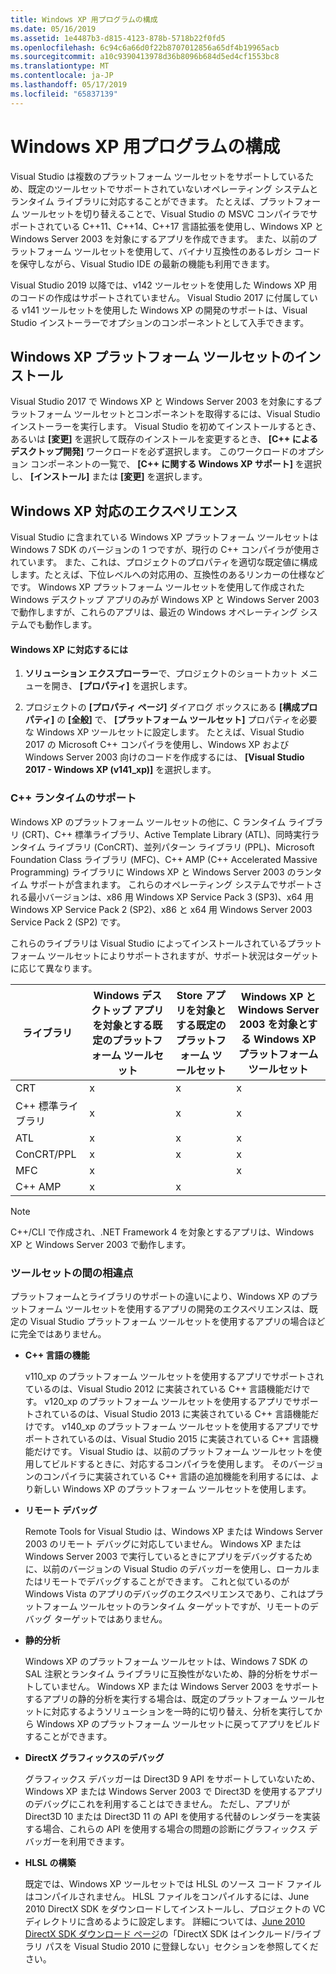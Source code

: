 ```yaml
---
title: Windows XP 用プログラムの構成
ms.date: 05/16/2019
ms.assetid: 1e4487b3-d815-4123-878b-5718b22f0fd5
ms.openlocfilehash: 6c94c6a66d0f22b8707012856a65df4b19965acb
ms.sourcegitcommit: a10c9390413978d36b8096b684d5ed4cf1553bc8
ms.translationtype: MT
ms.contentlocale: ja-JP
ms.lasthandoff: 05/17/2019
ms.locfileid: "65837139"
---
```

# <a name="configuring-programs-for-windows-xp"></a>Windows XP 用プログラムの構成

Visual Studio は複数のプラットフォーム ツールセットをサポートしているため、既定のツールセットでサポートされていないオペレーティング システムとランタイム ライブラリに対応することができます。 たとえば、プラットフォーム ツールセットを切り替えることで、Visual Studio の MSVC コンパイラでサポートされている C++11、C++14、C++17 言語拡張を使用し、Windows XP と Windows Server 2003 を対象にするアプリを作成できます。 また、以前のプラットフォーム ツールセットを使用して、バイナリ互換性のあるレガシ コードを保守しながら、Visual Studio IDE の最新の機能も利用できます。

Visual Studio 2019 以降では、v142 ツールセットを使用した Windows XP 用のコードの作成はサポートされていません。 Visual Studio 2017 に付属している v141 ツールセットを使用した Windows XP の開発のサポートは、Visual Studio インストーラーでオプションのコンポーネントとして入手できます。

## <a name="install-the-windows-xp-platform-toolset"></a>Windows XP プラットフォーム ツールセットのインストール

Visual Studio 2017 で Windows XP と Windows Server 2003 を対象にするプラットフォーム ツールセットとコンポーネントを取得するには、Visual Studio インストーラーを実行します。 Visual Studio を初めてインストールするとき、あるいは **[変更]** を選択して既存のインストールを変更するとき、 **[C++ によるデスクトップ開発]** ワークロードを必ず選択します。 このワークロードのオプション コンポーネントの一覧で、 **[C++ に関する Windows XP サポート]** を選択し、 **[インストール]** または **[変更]** を選択します。

## <a name="windows-xp-targeting-experience"></a>Windows XP 対応のエクスペリエンス

Visual Studio に含まれている Windows XP プラットフォーム ツールセットは Windows 7 SDK のバージョンの 1 つですが、現行の C++ コンパイラが使用されています。 また、これは、プロジェクトのプロパティを適切な既定値に構成します。たとえば、下位レベルへの対応用の、互換性のあるリンカーの仕様などです。 Windows XP プラットフォーム ツールセットを使用して作成された Windows デスクトップ アプリのみが Windows XP と Windows Server 2003 で動作しますが、これらのアプリは、最近の Windows オペレーティング システムでも動作します。

#### <a name="to-target-windows-xp"></a>Windows XP に対応するには

1. **ソリューション エクスプローラー**で、プロジェクトのショートカット メニューを開き、 **[プロパティ]** を選択します。

1. プロジェクトの **[プロパティ ページ]** ダイアログ ボックスにある **[構成プロパティ]** の **[全般]** で、 **[プラットフォーム ツールセット]** プロパティを必要な Windows XP ツールセットに設定します。 たとえば、Visual Studio 2017 の Microsoft C++ コンパイラを使用し、Windows XP および Windows Server 2003 向けのコードを作成するには、 **[Visual Studio 2017 - Windows XP (v141_xp)]** を選択します。

### <a name="c-runtime-support"></a>C++ ランタイムのサポート

Windows XP のプラットフォーム ツールセットの他に、C ランタイム ライブラリ (CRT)、C++ 標準ライブラリ、Active Template Library (ATL)、同時実行ランタイム ライブラリ (ConCRT)、並列パターン ライブラリ (PPL)、Microsoft Foundation Class ライブラリ (MFC)、C++ AMP (C++ Accelerated Massive Programming) ライブラリに Windows XP と Windows Server 2003 のランタイム サポートが含まれます。 これらのオペレーティング システムでサポートされる最小バージョンは、x86 用 Windows XP Service Pack 3 (SP3)、x64 用 Windows XP Service Pack 2 (SP2)、x86 と x64 用 Windows Server 2003 Service Pack 2 (SP2) です。

これらのライブラリは Visual Studio によってインストールされているプラットフォーム ツールセットによりサポートされますが、サポート状況はターゲットに応じて異なります。

|ライブラリ|Windows デスクトップ アプリを対象とする既定のプラットフォーム ツールセット|Store アプリを対象とする既定のプラットフォーム ツールセット|Windows XP と Windows Server 2003 を対象とする Windows XP プラットフォーム ツールセット|
|---|---|---|---|
|CRT|x|x|x|
|C++ 標準ライブラリ|x|x|x|
|ATL|x|x|x|
|ConCRT/PPL|x|x|x|
|MFC|x||x|
|C++ AMP|x|x||

> [!NOTE]
> C++/CLI で作成され、.NET Framework 4 を対象とするアプリは、Windows XP と Windows Server 2003 で動作します。

### <a name="differences-between-the-toolsets"></a>ツールセットの間の相違点

プラットフォームとライブラリのサポートの違いにより、Windows XP のプラットフォーム ツールセットを使用するアプリの開発のエクスペリエンスは、既定の Visual Studio プラットフォーム ツールセットを使用するアプリの場合ほどに完全ではありません。

- **C++ 言語の機能**

   v110\_xp のプラットフォーム ツールセットを使用するアプリでサポートされているのは、Visual Studio 2012 に実装されている C++ 言語機能だけです。 v120\_xp のプラットフォーム ツールセットを使用するアプリでサポートされているのは、Visual Studio 2013 に実装されている C++ 言語機能だけです。 v140\_xp のプラットフォーム ツールセットを使用するアプリでサポートされているのは、Visual Studio 2015 に実装されている C++ 言語機能だけです。 Visual Studio は、以前のプラットフォーム ツールセットを使用してビルドするときに、対応するコンパイラを使用します。 そのバージョンのコンパイラに実装されている C++ 言語の追加機能を利用するには、より新しい Windows XP のプラットフォーム ツールセットを使用します。

- **リモート デバッグ**

   Remote Tools for Visual Studio は、Windows XP または Windows Server 2003 のリモート デバッグに対応していません。 Windows XP または Windows Server 2003 で実行しているときにアプリをデバッグするために、以前のバージョンの Visual Studio のデバッガーを使用し、ローカルまたはリモートでデバッグすることができます。 これと似ているのが Windows Vista のアプリのデバッグのエクスペリエンスであり、これはプラットフォーム ツールセットのランタイム ターゲットですが、リモートのデバッグ ターゲットではありません。

- **静的分析**

   Windows XP のプラットフォーム ツールセットは、Windows 7 SDK の SAL 注釈とランタイム ライブラリに互換性がないため、静的分析をサポートしていません。 Windows XP または Windows Server 2003 をサポートするアプリの静的分析を実行する場合は、既定のプラットフォーム ツールセットに対応するようソリューションを一時的に切り替え、分析を実行してから Windows XP のプラットフォーム ツールセットに戻ってアプリをビルドすることができます。

- **DirectX グラフィックスのデバッグ**

   グラフィックス デバッガーは Direct3D 9 API をサポートしていないため、Windows XP または Windows Server 2003 で Direct3D を使用するアプリのデバッグにこれを利用することはできません。 ただし、アプリが Direct3D 10 または Direct3D 11 の API を使用する代替のレンダラーを実装する場合、これらの API を使用する場合の問題の診断にグラフィックス デバッガーを利用できます。

- **HLSL の構築**

   既定では、Windows XP ツールセットでは HLSL のソース コード ファイルはコンパイルされません。 HLSL ファイルをコンパイルするには、June 2010 DirectX SDK をダウンロードしてインストールし、プロジェクトの VC ディレクトリに含めるように設定します。 詳細については、[June 2010 DirectX SDK ダウンロード ページ](http://www.microsoft.com/download/details.aspx?displaylang=en&id=6812)の「DirectX SDK はインクルード/ライブラリ パスを Visual Studio 2010 に登録しない」セクションを参照してください。
